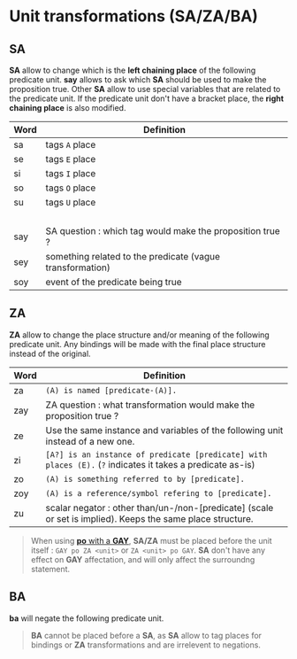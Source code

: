 # Unit transformations (SA/ZA/BA)

## SA

**SA** allow to change which is the **left chaining place** of the following
predicate unit. **say** allows to ask which **SA** should be used to make the
proposition true. Other **SA** allow to use special variables that are related
to the predicate unit. If the predicate unit don't have a bracket place, the
**right chaining place** is also modified.

| Word | Definition                                                |
| ---- | --------------------------------------------------------- |
| sa   | tags `A` place                                            |
| se   | tags `E` place                                            |
| si   | tags `I` place                                            |
| so   | tags `O` place                                            |
| su   | tags `U` place                                            |
|      | &nbsp;                                                    |
| say  | SA question : which tag would make the proposition true ? |
| sey  | something related to the predicate (vague transformation) |
| soy  | event of the predicate being true                         |

## ZA

**ZA** allow to change the place structure and/or meaning of the following
predicate unit. Any bindings will be made with the final place structure instead
of the original.

| Word | Definition                                                                                                 |
| ---- | ---------------------------------------------------------------------------------------------------------- |
| za   | `(A) is named [predicate-(A)].`                                                                            |
| zay  | ZA question : what transformation would make the proposition true ?                                        |
| ze   | Use the same instance and variables of the following unit instead of a new one.                            |
| zi   | `[A?] is an instance of predicate [predicate] with places (E).` (`?` indicates it takes a predicate as-is) |
| zo   | `(A) is something referred to by [predicate].`                                                             |
| zoy  | `(A) is a reference/symbol refering to [predicate].`                                                       |
| zu   | scalar negator : other than/un-/non-[predicate] (scale or set is implied). Keeps the same place structure. |

> When using [**po** with a **GAY**](../units/KA_KAY_GA_GAY.md), **SA/ZA** must
> be placed before the unit itself : `GAY po ZA <unit>` or `ZA <unit> po GAY`.
> **SA** don't have any effect on **GAY** affectation, and will only affect the
> surroundng statement.

## BA

**ba** will negate the following predicate unit.

> **BA** cannot be placed before a **SA**, as **SA** allow to tag places for
> bindings or **ZA** transformations and are irrelevent to negations.